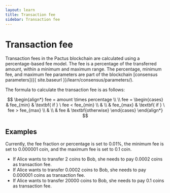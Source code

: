 ```yaml
---
layout: learn
title: Transaction fee
sidebar: Transaction fee
---
```


# Transaction fee

Transaction fees in the Pactus blockchain are calculated using a percentage-based fee model.
The fee is a percentage of the transferred amount, within a minimum and maximum range.
The percentage, minimum fee, and maximum fee parameters are part of the blockchain
[consensus parameters]({{ site.baseurl }}/learn/consensus/parameters/).

The formula to calculate the transaction fee is as follows:

<!--
$$
\begin{align*}
& \textbf{function} \ calculateFee(amount, percentage, fee_{min}, fee_{max}) \\
& \qquad fee \gets amount \times percentage \\
& \\
& \qquad \textbf{if} \ fee < fee_{min} \ \textbf{then} \\
& \qquad \qquad \textbf{return} \ fee_{min} \\
& \\
& \qquad \textbf{if} \ fee > fee_{max} \ \textbf{then} \\
& \qquad \qquad \textbf{return} \ fee_{max} \\
& \\
& \qquad \textbf{return} \ fee \\
& \textbf{end function}
\end{align*}
$$ -->

$$
\begin{align*}
fee = amount \times percentage \\
\\
fee =
\begin{cases}
 & fee_{min} & \textbf{ if } \ fee < fee_{min} \\
  & \\
 & fee_{max} & \textbf{ if } \ fee > fee_{max} \\
 & \\
 & fee & \textbf{otherwise}
 \end{cases}
\end{align*}
$$

## Examples

Currently, the fee fraction or percentage is set to 0.01%, the minimum fee is set to 0.000001 coin,
and the maximum fee is set to 0.1 coin.

- If Alice wants to transfer 2 coins to Bob, she needs to pay 0.0002 coins as transaction fee.
- If Alice wants to transfer 0.0002 coins to Bob, she needs to pay 0.000001 coins as transaction fee.
- If Alice wants to transfer 20000 coins to Bob, she needs to pay 0.1 coins as transaction fee.
